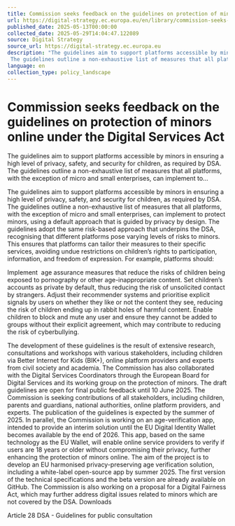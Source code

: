 ```yaml
---
title: Commission seeks feedback on the guidelines on protection of minors online under the Digital Services Act
url: https://digital-strategy.ec.europa.eu/en/library/commission-seeks-feedback-guidelines-protection-minors-online-under-digital-services-act
published_date: 2025-05-13T00:00:00
collected_date: 2025-05-29T14:04:47.122089
source: Digital Strategy
source_url: https://digital-strategy.ec.europa.eu
description: "The guidelines aim to support platforms accessible by minors in ensuring a high level of privacy, safety, and security for children, as required by DSA. 
 The guidelines outline a non-exhaustive list of measures that all platforms, with the exception of micro and small enterprises, can implement to..."
language: en
collection_type: policy_landscape
---
```


# Commission seeks feedback on the guidelines on protection of minors online under the Digital Services Act

The guidelines aim to support platforms accessible by minors in ensuring a high level of privacy, safety, and security for children, as required by DSA. 
 The guidelines outline a non-exhaustive list of measures that all platforms, with the exception of micro and small enterprises, can implement to...

The guidelines aim to support platforms accessible by minors in ensuring a high level of privacy, safety, and security for children, as required by DSA. 
 The guidelines outline a non-exhaustive list of measures that all platforms, with the exception of micro and small enterprises, can implement to protect minors, using a default approach that is guided by privacy by design. 
 The guidelines adopt the same risk-based approach that underpins the DSA, recognising that different platforms pose varying levels of risks to minors. This ensures that platforms can tailor their measures to their specific services, avoiding undue restrictions on children’s rights to participation, information, and freedom of expression. 
 For example, platforms should: 
 
 Implement  age assurance measures that reduce the risks of children being exposed to pornography or other age-inappropriate content. 
 Set children’s accounts as private by default, thus reducing the risk of unsolicited contact by strangers. 
 Adjust their recommender systems and prioritise explicit signals by users on whether they like or not the content they see, reducing the risk of children ending up in rabbit holes of harmful content. 
 Enable children to block and mute any user and ensure they cannot be added to groups without their explicit agreement, which may contribute to reducing the risk of cyberbullying. 
 
 The development of these guidelines is the result of extensive research, consultations and workshops with various stakeholders, including children via Better Internet for Kids (BIK+), online platform providers and experts from civil society and academia. The Commission has also collaborated with the Digital Services Coordinators through the European Board for Digital Services and its working group on the protection of minors. 
 The draft guidelines are open for final public feedback until 10 June 2025. The Commission is seeking contributions of all stakeholders, including children, parents and guardians, national authorities, online platform providers, and experts. The publication of the guidelines is expected by the summer of 2025. 
 In parallel, the Commission is working on an age-verification app, intended to provide an interim solution until the EU Digital Identity Wallet becomes available by the end of 2026. This app, based on the same technology as the EU Wallet, will enable online service providers to verify if users are 18 years or older without compromising their privacy, further enhancing the protection of minors online. The aim of the project is to develop an EU harmonised privacy-preserving age verification solution, including a white-label open-source app by summer 2025. The first version of the technical specifications and the beta version are already available on GitHub. 
 The Commission is also working on a proposal for a Digital Fairness Act, which may further address digital issues related to minors which are not covered by the DSA. 
 Downloads

Article 28 DSA - Guidelines for public consultation